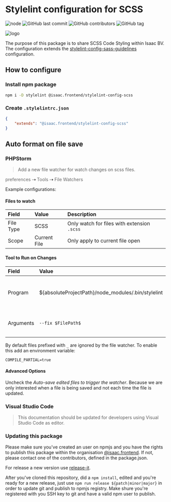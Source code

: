 # Stylelint configuration for SCSS

![node](https://img.shields.io/node/v/@isaac.frontend/stylelint-config-scss.svg)
![GitHub last commit](https://img.shields.io/github/last-commit/isaaceindhoven/stylelint-config-scss.svg)
![GitHub contributors](https://img.shields.io/github/contributors/isaaceindhoven/stylelint-config-scss.svg)
![GitHub tag](https://img.shields.io/github/tag/isaaceindhoven/stylelint-config-scss.svg)


![logo](https://scotch.io/wp-content/uploads/2015/03/aesthetic-sass-architecture-style-organization.png)

The purpose of this package is to share SCSS Code Styling within Isaac BV.<br />
The configuration extends the [stylelint-config-sass-guidelines](https://github.com/bjankord/stylelint-config-sass-guidelines) configuration.


## How to configure

### Install npm package

```bash
npm i -D stylelint @isaac.frontend/stylelint-config-scss
```

### Create `.stylelintrc.json` 

```json
{
	"extends": "@isaac.frontend/stylelint-config-scss"
}
``` 

## Auto format on file save

### PHPStorm

> Add a new file watcher for watch changes on scss files.

<span style="color: #696969;">preferences</span> ⇢ <span style="color: #696969;">Tools</span> ⇢ <span style="color: #696969;">File Watchers</span>

Example configurations:

#### Files to watch

| Field | Value | Description |
| :-- | :-- | :-- |
| File Type | SCSS | Only watch for files with extension `.scss` |
| Scope | Current File | Only apply to current file open |


#### Tool to Run on Changes

| Field | Value | Description |
| :-- | :-- | :-- |
| Program | ${absoluteProjectPath}/node\_modules/.bin/stylelint | The binary `stylelint`, replace ${absoluteProjectPath} with your absolute project root | 
| Arguments | `--fix $FilePath$` | Pass argument to fix the file $FilePath$, note $FilePath$ is a micro used in PHPStorm |


By default files prefixed with `_` are ignored by the file watcher. To enable this add an environment variable:

```
COMPILE_PARTIAL=true
```

#### Advanced Options

Uncheck the *Auto-save edited files to trigger the watcher*. Because we are only interested when a file is being saved and not each time the file is updated.


### Visual Studio Code

> This documentation should be updated for developers using Visual Studio Code as editor.


### Updating this package

Please make sure you've created an user on npmjs and you have the rights to publish this package within the organisation [@isaac.frontend](https://www.npmjs.com/org/isaac.frontend). If not, please contact one of the contributors, defined in the package.json.

For release a new version use [release-it](https://www.npmjs.com/package/release-it).

After you've cloned this repository, did a `npm install`, edited and you're ready for a new release, just use `npm run release ${patch|minor|major}` in order to update git and publish to npmjs registry. Make shure you're registered with you SSH key to git and have a valid npm user to publish.